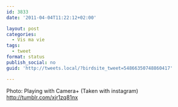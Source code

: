 ```yaml
---
id: 3833
date: '2011-04-04T11:22:12+02:00'

layout: post
categories:
  - Vis ma vie
tags:
  - tweet
format: status
publish_social: no
guid: 'http://tweets.local/?birdsite_tweet=54866350748860417'

---
```


Photo: Playing with Camera+ (Taken with instagram) http://tumblr.com/xjr1zq81nx
